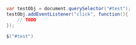 
```java
var testObj = document.querySelector("#test");
testObj.addEventListener("click", function(){
	// TODO
});
```

```java
$("#test")
```
<!--stackedit_data:
eyJoaXN0b3J5IjpbLTE3OTc0NTUzNzddfQ==
-->